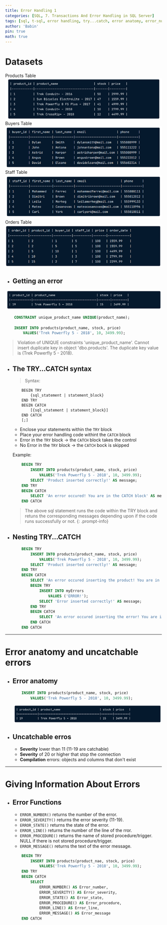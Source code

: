 ```yaml
---
title: Error Handling 1
categories: [SQL, 7. Transactions And Error Handling in SQL Server]
tags: [sql, t-sql, error handling, try...catch, error anatomy, error_number, error_severity, error_state, error_line, error_procedure, error_message]     # TAG names should always be lowercase
author: 'Babin'
pin: true
math: true
---
```


# Datasets
Products Table
![image](/assets/img/products.png)
Buyers Table
![image](/assets/img/buyers.png)
Staff Table
![image](/assets/img/staff.png)
Orders Table
![image](/assets/img/order.png)


- ## Getting an error
![image](/assets/img/error.png)
```sql
    CONSTRAINT unique_product_name UNIQUE(product_name);

    INSERT INTO products(product_name, stock, price) 
        VALUES('Trek Powerfly 5 - 2018', 10, 3499.99);
```
> Violation of UNIQUE constraints 'unique_product_name'. Cannot insert duplicate key in object 'dbo.products'. The duplicate key value is (Trek Powerfly 5 - 2018).


- ## The TRY...CATCH syntax
    > Syntax:
    ```
        BEGIN TRY
            {sql_statement | statement_block}
        END TRY
        BEGIN CATCH
            [{sql_statement | statement_block}]
        END CATCH
        [;]
    ```
    - Enclose your statements within the `TRY` block
    - Place your error handling code withint the `CATCH` block
    - Error in the `TRY` block -> the `CATCH` block takes the control
    - No Error in the `TRY` block -> the `CATCH` bock is skipped

    Example:
    ```sql
        BEGIN TRY
            INSERT INTO products(product_name, stock, price)
                VALUES('Trek Powerfly 5 - 2018', 10, 3499.99);
            SELECT 'Product inserted correctly!' AS message;
        END TRY
        BEGIN CATCH
            SELECT 'An error occured! You are in the CATCH block' AS message;
        END CATCH
    ```
    > The above sql statement runs the code within the TRY block and retuns the corresponding messages depending upon if the code runs successfully or not.
    {: .prompt-info}


- ## Nesting TRY...CATCH
    ```sql
        BEGIN TRY
            INSERT INTO products(product_name, stock, price)
                VALUES('Trek Powerfly 5 - 2018', 10, 3499.99);
            SELECT 'Product inserted correctly!' AS message;
        END TRY
        BEGIN CATCH
            SELECT 'An error occured inserting the product! You are in the first CATCH block' AS message;
            BEGIN TRY
                INSERT INTO myErrors
                    VALUES ('ERROR!');
                SELECT 'Error inserted correctly!' AS message;
            END TRY
            BEGIN CATCH
                SELECT 'An error occured inserting the error! You are in the second CATCH block' AS message;
            END CATCH
        END CATCH
    ```

<hr/>

# Error anatomy and uncatchable errors
- ## Error anatomy
    ```sql
        INSERT INTO products(product_name, stock, price)
            VALUES('Trek Powerfly 5 - 2018', 10, 3499.99);
    ```
    ![image](/assets/img/error.png)


- ## Uncatchable erros
    - **Severity** lower than 11 (11-19 are catchable)
    - **Severity** of 20 or higher that stop the connection
    - **Compilation** errors: objects and columns that don't exist


<hr/>

# Giving Information About Errors
- ## Error Functions
    - `ERROR_NUMBER()` returns the number of the error.
    - `ERROR_SEVERITY()` returns the error severity (11-19).
    - `ERROR_STATE()` returns the state of the error.
    - `ERROR_LINE()` returns the number of the line of the rror.
    - `ERROR_PROCEDURE()` returns the name of stored procedure/trigger. NULL if there is not stored procedure/trigger.
    - `ERROR_MESSAGE()` returns the text of the error message.

    ```sql
        BEGIN TRY
            INSERT INTO products(product_nae, stock, price)
                VALUES('Trek Powerfly 5 - 2018', 10, 3499.99);
        END TRY
        BEGIN CATCH
            SELECT
                ERROR_NUMBER() AS Error_number,
                ERROR_SEVERITY() AS Error_severity,
                ERROR_STATE() AS Error_state,
                ERROR_PROCEDURE() AS Error_procedure,
                ERROR_LINE() AS Error_line,
                ERROR_MESSAGE() AS Error_message
        END CATCH
    ```
